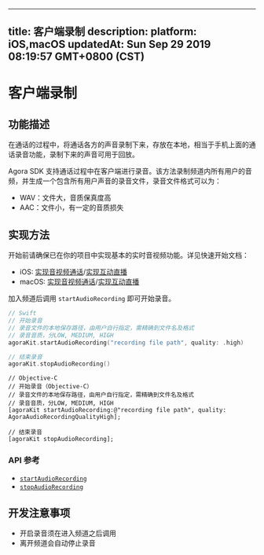 
---
title: 客户端录制
description: 
platform: iOS,macOS
updatedAt: Sun Sep 29 2019 08:19:57 GMT+0800 (CST)
---
# 客户端录制
## 功能描述

在通话的过程中，将通话各方的声音录制下来，存放在本地，相当于手机上面的通话录音功能，录制下来的声音可用于回放。

Agora SDK 支持通话过程中在客户端进行录音。该方法录制频道内所有用户的音频，并生成一个包含所有用户声音的录音文件，录音文件格式可以为：

- WAV：文件大，音质保真度高
- AAC：文件小，有一定的音质损失

## 实现方法

开始前请确保已在你的项目中实现基本的实时音视频功能。详见快速开始文档：
- iOS: [实现音视频通话](../../cn/Interactive%20Broadcast/start_call_ios.md)/[实现互动直播](../../cn/Interactive%20Broadcast/start_live_ios.md)
- macOS: [实现音视频通话](../../cn/Interactive%20Broadcast/start_call_mac.md)/[实现互动直播](../../cn/Interactive%20Broadcast/start_live_mac.md)

加入频道后调用 `startAudioRecording` 即可开始录音。

```swift
// Swift
// 开始录音
// 录音文件的本地保存路径，由用户自行指定，需精确到文件名及格式
// 录音音质，分LOW, MEDIUM, HIGH
agoraKit.startAudioRecording("recording file path", quality: .high)

// 结束录音
agoraKit.stopAudioRecording()
```

```oc
// Objective-C
// 开始录音（Objective-C）
// 录音文件的本地保存路径，由用户自行指定，需精确到文件名及格式
// 录音音质，分LOW, MEDIUM, HIGH
[agoraKit startAudioRecording:@"recording file path", quality: AgoraAudioRecordingQualityHigh];

// 结束录音
[agoraKit stopAudioRecording];
```

### API 参考

- [`startAudioRecording`](https://docs.agora.io/cn/Interactive%20Broadcast/API%20Reference/oc/Classes/AgoraRtcEngineKit.html#//api/name/startAudioRecording:quality:)
- [`stopAudioRecording`](https://docs.agora.io/cn/Interactive%20Broadcast/API%20Reference/oc/Classes/AgoraRtcEngineKit.html#//api/name/stopAudioRecording)

## 开发注意事项

- 开启录音须在进入频道之后调用
- 离开频道会自动停止录音
